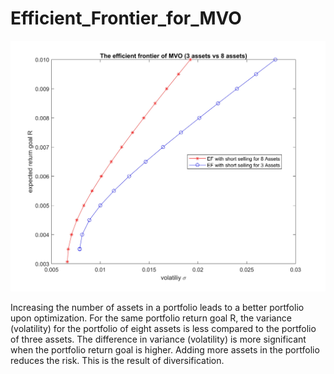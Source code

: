 # Efficient_Frontier_for_MVO

![alt text](https://github.com/VijayMaraviya/Efficient_Frontier_for_MVO/blob/master/3%20assets%20vs%208%20assets.jpg)

Increasing the number of assets in a portfolio leads to a better portfolio upon optimization. For the same portfolio return goal R, the variance (volatility) for the portfolio of eight assets is less compared to the portfolio of three assets. The difference in variance (volatility) is more significant when the portfolio return goal is higher. Adding more assets in the portfolio reduces the risk. This is the result of diversification.

